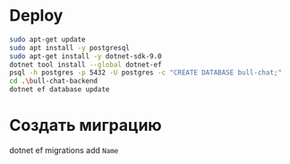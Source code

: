 ﻿# Deploy

```bash
sudo apt-get update
sudo apt install -y postgresql
sudo apt-get install -y dotnet-sdk-9.0
dotnet tool install --global dotnet-ef
psql -h postgres -p 5432 -U postgres -c "CREATE DATABASE bull-chat;"
cd .\bull-chat-backend
dotnet ef database update
```

# Создать миграцию
dotnet ef migrations add `Name`